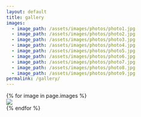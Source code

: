 ```yaml
---
layout: default
title: gallery
images:
  - image_path: /assets/images/photos/photo1.jpg
  - image_path: /assets/images/photos/photo2.jpg
  - image_path: /assets/images/photos/photo3.jpg
  - image_path: /assets/images/photos/photo4.jpg
  - image_path: /assets/images/photos/photo5.jpg
  - image_path: /assets/images/photos/photo6.jpg
  - image_path: /assets/images/photos/photo7.jpg
  - image_path: /assets/images/photos/photo8.jpg
  - image_path: /assets/images/photos/photo9.jpg
permalink: /gallery/
---
```


<div class="image-gallery">
    {% for image in page.images %}
      <div class="image-box">
        <img src="{{ image.image_path }}" class="img-gallery"/>
      </div>
    {% endfor %}
</div>
